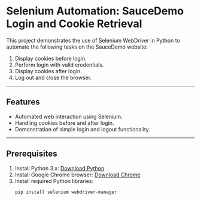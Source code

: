 # Selenium Automation: SauceDemo Login and Cookie Retrieval

This project demonstrates the use of Selenium WebDriver in Python to automate the following tasks on the SauceDemo website:

1. Display cookies before login.
2. Perform login with valid credentials.
3. Display cookies after login.
4. Log out and close the browser.

---

## Features

- Automated web interaction using Selenium.
- Handling cookies before and after login.
- Demonstration of simple login and logout functionality.

---

## Prerequisites

1. Install Python 3.x: [Download Python](https://www.python.org/downloads/)
2. Install Google Chrome browser: [Download Chrome](https://www.google.com/chrome/)
3. Install required Python libraries:
   ```bash
   pip install selenium webdriver-manager

